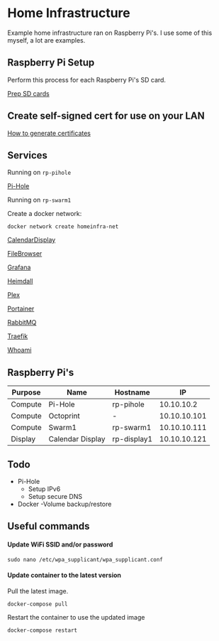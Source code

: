 # Home Infrastructure

Example home infrastructure ran on Raspberry Pi's. I use some of this myself, a lot are examples.


## Raspberry Pi Setup

Perform this process for each Raspberry Pi's SD card.

[Prep SD cards](/docs/prep-sd-cards.md)


## Create self-signed cert for use on your LAN

[How to generate certificates](/docs/certs.md)


## Services

Running on `rp-pihole`

[Pi-Hole](/pi-hole/README.md)

Running on `rp-swarm1`

Create a docker network:

```
docker network create homeinfra-net
```

[CalendarDisplay](/cluster/calendardisplay/README.md)

[FileBrowser](/cluster/filebrowser/README.md)

[Grafana](/cluster/grafana/README.md)

[Heimdall](/cluster/heimdall/README.md)

[Plex](/cluster/plex/README.md)

[Portainer](/cluster/portainer/README.md)

[RabbitMQ](/cluster/rabbitmq/README.md)

[Traefik](/cluster/traefik/README.md)

[Whoami](/cluster/whoami/README.md)


## Raspberry Pi's

| Purpose | Name | Hostname | IP |
|-|-|-|-|
| Compute | Pi-Hole | rp-pihole | 10.10.10.2 |
| Compute | Octoprint | - | 10.10.10.101 |
| Compute | Swarm1 | rp-swarm1 | 10.10.10.111 |
| Display | Calendar Display | rp-display1 | 10.10.10.121 |


## Todo

- Pi-Hole
    - Setup IPv6
    - Setup secure DNS
- Docker
    -Volume backup/restore


## Useful commands

#### Update WiFi SSID and/or password

```
sudo nano /etc/wpa_supplicant/wpa_supplicant.conf
```

#### Update container to the latest version

Pull the latest image.

```
docker-compose pull
```

Restart the container to use the updated image

```
docker-compose restart
```
